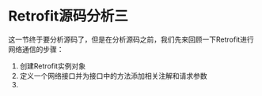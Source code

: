 # Retrofit源码分析三
这一节终于要分析源码了，但是在分析源码之前，我们先来回顾一下Retrofit进行网络通信的步骤：
1. 创建Retrofit实例对象
2. 定义一个网络接口并为接口中的方法添加相关注解和请求参数
3. 
